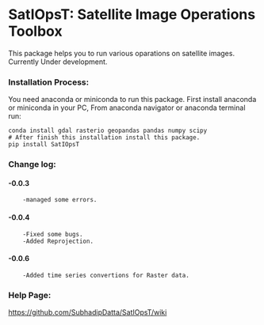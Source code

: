 # SatIOpsT: Satellite Image Operations Toolbox
This package helps you to run various oparations on satellite images. Currently Under development.

### Installation Process:
You need anaconda or miniconda to run this package. First install anaconda or miniconda in your PC, From anaconda navigator or anaconda terminal run:

    conda install gdal rasterio geopandas pandas numpy scipy
    # After finish this installation install this package.
    pip install SatIOpsT

### Change log:

#### -0.0.3
        -managed some errors.
#### -0.0.4
        -Fixed some bugs.
		-Added Reprojection.
#### -0.0.6
        -Added time series convertions for Raster data.
### Help Page:
https://github.com/SubhadipDatta/SatIOpsT/wiki